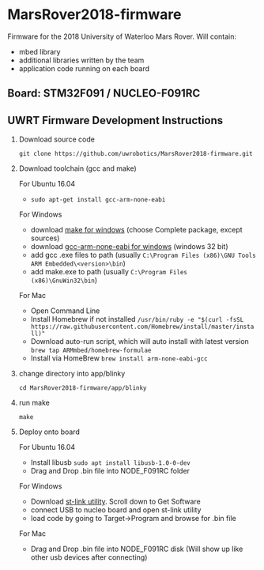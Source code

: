 # MarsRover2018-firmware

Firmware for the 2018 University of Waterloo Mars Rover. Will contain:
- mbed library
- additional libraries written by the team
- application code running on each board

## Board: STM32F091 / NUCLEO-F091RC

## UWRT Firmware Development Instructions

1. Download source code 
    
    `git clone https://github.com/uwrobotics/MarsRover2018-firmware.git`

2. Download toolchain (gcc and make)
   
   For Ubuntu 16.04
    - `sudo apt-get install gcc-arm-none-eabi`
		
	For Windows
    - download [make for windows](http://gnuwin32.sourceforge.net/packages/make.htm) (choose Complete package, except sources)
    - download [gcc-arm-none-eabi for windows](https://developer.arm.com/open-source/gnu-toolchain/gnu-rm/downloads) (windows 32 bit)
    - add gcc .exe files to path (usually `C:\Program Files (x86)\GNU Tools ARM Embedded\<version>\bin`)
    - add make.exe to path (usually `C:\Program Files (x86)\GnuWin32\bin`)
	
	For Mac
    - Open Command Line
    - Install Homebrew if not installed 
    	`/usr/bin/ruby -e "$(curl -fsSL https://raw.githubusercontent.com/Homebrew/install/master/install)"`
    - Download auto-run script, which will auto install <arm-none-eabi-gcc> with latest version
    	`brew tap ARMmbed/homebrew-formulae`
    - Install <arm-none-eabi-gcc> via HomeBrew
    	`brew install arm-none-eabi-gcc`
	
3. change directory into app/blinky

    `cd MarsRover2018-firmware/app/blinky`
4. run make

    `make`
5. Deploy onto board

	For Ubuntu 16.04
		
    - Install libusb `sudo apt install libusb-1.0-0-dev`
    - Drag and Drop .bin file into NODE_F091RC folder
	
	For Windows
    
    - Download [st-link utility](http://www.st.com/content/st_com/en/products/development-tools/software-development-tools/stm32-software-development-tools/stm32-programmers/stsw-link004.html). Scroll down to Get Software
    - connect USB to nucleo board and open st-link utility
    - load code by going to Target->Program and browse for .bin file
	
	For Mac
    - Drag and Drop .bin file into NODE_F091RC disk (Will show up like other usb devices after connecting)
